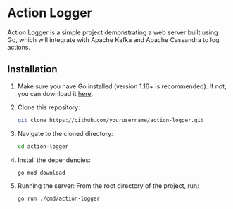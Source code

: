 # Action Logger

Action Logger is a simple project demonstrating a web server built using Go, which will integrate with Apache Kafka and Apache Cassandra to log actions.


## Installation

1. Make sure you have Go installed (version 1.16+ is recommended). If not, you can download it [here](https://golang.org/dl/).

2. Clone this repository:

   ```bash
   git clone https://github.com/yourusername/action-logger.git

3. Navigate to the cloned directory:

   ```bash
   cd action-logger

4. Install the dependencies:
   
   ```bash
   go mod download

4. Running the server:
From the root directory of the project, run:

   ```bash
   go run ./cmd/action-logger